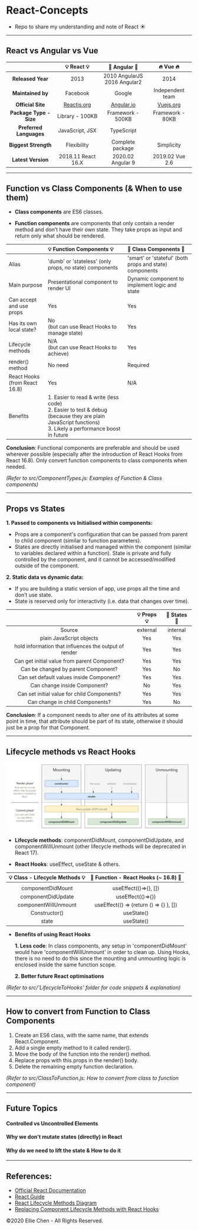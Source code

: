 # React-Concepts

- Repo to share my understanding and note of React :sunny:
  <!-- Try to make it simple & only contain essential message -->
  <!-- Focus on simple comparison tables & conclusions only (not too much description)  -->

---

## React vs Angular vs Vue

|                         |         :bulb: React :bulb:         |     :cactus: Angular :cactus:     |        :fire: Vue :fire:        |
| :---------------------: | :---------------------------------: | :-------------------------------: | :-----------------------------: |
|    **Released Year**    |                2013                 | 2010 AngularJS</br>2016 Angular2  |              2014               |
|    **Maintained by**    |              Facebook               |              Google               |        Independent team         |
|    **Official Site**    | [Reactjs.org](https://reactjs.org/) | [Angular.io](https://angular.io/) | [Vuejs.org](https://vuejs.org/) |
| **Package Type - Size** |           Library - 100KB           |         Framework - 500KB         |        Framework - 80KB         |
| **Preferred Languages** |           JavaScript, JSX           |            TypeScript             |                                 |
|  **Biggest Strength**   |             Flexibility             |         Complete package          |           Simplicity            |
|   **Latest Version**    |         2018.11 React 16.X          |         2020.02 Angular 9         |         2019.02 Vue 2.6         |

---

## Function vs Class Components (& When to use them)

- **Class components** are ES6 classes.

- **Function components** are components that only contain a render method and don’t have their own state. They take props as input and return only what should be rendered.

|                                     | :bulb: Function Components :bulb:                                                                                                                                      | :cactus: Class Components :cactus:                      |
| :---------------------------------- | :--------------------------------------------------------------------------------------------------------------------------------------------------------------------- | :------------------------------------------------------ |
| Alias                               | 'dumb' or 'stateless' (only props, no state) components                                                                                                                | 'smart' or 'stateful' (both props and state) components |
| Main purpose                        | Presentational component to render UI                                                                                                                                  | Dynamic component to implement logic and state          |
| Can accept and use props            | Yes                                                                                                                                                                    | Yes                                                     |
| Has its own local state?            | No </br>(but can use React Hooks to manage state)                                                                                                                      | Yes                                                     |
| Lifecycle methods                   | N/A </br> (but can use React Hooks to achieve)                                                                                                                         | Yes                                                     |
| render() method                     | No need                                                                                                                                                                | Required                                                |
| React Hooks </br> (from React 16.8) | Yes                                                                                                                                                                    | N/A                                                     |
| Benefits                            | 1. Easier to read & write (less code) </br> 2. Easier to test & debug (because they are plain JavaScript functions)</br> 3. Likely a performance boost in future </br> |

**Conclusion**: Functional components are preferable and should be used wherever possible (especially after the introduction of React Hooks from React 16.8). Only convert function components to class components when needed.

<i>(Refer to src/ComponentTypes.js: Examples of Function & Class components)</i>

---

## Props vs States

**1. Passed to components vs Initialised within components:**

- Props are a component's configuration that can be passed from parent to child component (similar to function parameters).
- States are directly initialised and managed within the component (similar to variables declared within a function). State is private and fully controlled by the component, and it cannot be accessed/modified outside of the component.

**2. Static data vs dynamic data:**

- If you are building a static version of app, use props all the time and don’t use state.
- State is reserved only for interactivity (i.e. data that changes over time).

|                                                       | :bulb: Props :bulb: | :cactus: States :cactus: |
| :---------------------------------------------------: | :-----------------: | :----------------------: |
|                        Source                         |      external       |         internal         |
|               plain JavaScript objects                |         Yes         |           Yes            |
| hold information that influences the output of render |         Yes         |           Yes            |
|     Can get initial value from parent Component?      |         Yes         |           Yes            |
|          Can be changed by parent Component?          |         Yes         |            No            |
|       Can set default values inside Component?        |         Yes         |           Yes            |
|             Can change inside Component?              |         No          |           Yes            |
|      Can set initial value for child Components?      |         Yes         |           Yes            |
|            Can change in child Components?            |         Yes         |            No            |

**Conclusion**: If a component needs to alter one of its attributes at some point in time, that attribute should be part of its state, otherwise it should just be a prop for that Component.

---

## Lifecycle methods vs React Hooks

![Lifecycle](./public/lifecycle.jpg)

- **Lifecycle methods**: componentDidMount, componentDidUpdate, and componentWillUnmount (other lifecycle methods will be deprecated in React 17).

- **React Hooks**: useEffect, useState & others.

| :bulb: Class - Lifecycle Methods :bulb: | :cactus: Function - React Hooks (~ 16.8) :cactus: |
| :-------------------------------------: | :-----------------------------------------------: |
|                                         |                                                   |
|            componentDidMount            |               useEffect(()=>{}, [])               |
|           componentDidUpdate            |                 useEffect(()=>{})                 |
|          componentWillUnmount           |      useEffect(() => {return () => {} }, [])      |
|              Constructor()              |                    useState()                     |
|                  state                  |                    useState()                     |

- **Benefits of using React Hooks**

  **1. Less code**: In class components, any setup in 'componentDidMount' would have 'componentWillUnmount' in order to clean up. Using Hooks, there is no need to do this since the mounting and unmounting logic is enclosed inside the same function scope.

  **2. Better future React optimisations**

<i>(Refer to src/'LifecycleToHooks' folder for code snippets & explanation)</i>

---

## How to convert from Function to Class Components

1. Create an ES6 class, with the same name, that extends React.Component.
2. Add a single empty method to it called render().
3. Move the body of the function into the render() method.
4. Replace props with this.props in the render() body.
5. Delete the remaining empty function declaration.

<i>(Refer to src/ClassToFunction.js: How to convert from class to function component)</i>

---

<!-- --- -->

## Future Topics

#### Controlled vs Uncontrolled Elements

#### Why we don't mutate states (directly) in React

#### Why do we need to lift the state & How to do it

<!-- - Class components, State Management, Passing Props (from parent to child)

0. Passing props

- When React sees an element representing a user-defined component, it passes JSX attributes and children to this component as a single object. We call this object “props”.

```javascript
const App = () => {
  return <Playground name="Mickey Mouse" />;
};
```

```javascript
const Playground = (props) => {
  console.log(props); // {name: "Mickey Mouse"}
  return <h1>The Playground of {props.name}!</h1>;
};
```

1. [child] Value is saved in 'state' of child component

```javascript
// State: In React, components use state to 'remember' things.

class Square extends React.Component {
  constructor(props) {
    super(props);
    this.state = {
      value: null,
    };
  }
```

2. [child] create an event handler (e.g. onClick) & use setState to store the change of value in 'state' of child component

```javascript
class Square extends React.Component {
    // ...
render() {
    return (
      <button
        onClick={() => this.setState({value: 'X'})}
      >
        {this.state.value}
      </button>
    );
  }
```

3. [child -> parent] Lift value from 'state' of child component up to 'props/ this.state' in parent component
4. [parent -> child] pass 'props' from 'parent' component to 'child' component (now the value is saved in props in the 'parent')

```javascript
// Passing props: how information flows in React apps, from parents to children. The parent component can pass the state back down to the children by using props.

class Board extends React.Component {
  constructor(props) {
    super(props);
    this.state = {
      squares: Array(9).fill(null),
    };
  }

  renderSquare(i) {
    return <Square value={this.state.squares[i]} />;
  }
  // ...
```

```javascript
class Square extends React.Component {
//...
      <button >
        {this.props.value}
      </button>
```

5. [parent] Create an event handler 'onClick={() => this.handleClick(i)}' (also create handleClick(i) function)

```javascript
class Board extends React.Component {
    // ...
  handleClick(i) {
    const squares = this.state.squares.slice();
    squares[i] = 'X';
    this.setState({squares: squares});
  }

  renderSquare(i) {
    return (
      <Square
        value={this.state.squares[i]}
        onClick={() => this.handleClick(i)}
      />
      // In React, it’s conventional to use on[Event] names for props which represent events and handle[Event] for the methods which handle the events.
```

6. [parent -> child]: pass 'props/ onClick()' to 'child' component 'onClick={() => this.props.onClick()' (child components are now controlled components. The parent has full control over them.)

```javascript
class Square extends React.Component {
  render() {
    return (
      <button className="square" onClick={() => this.props.onClick()}>
        {this.props.value}
      </button>
    );
  }
}
``` -->

---

## References:

- [Official React Documentation](https://reactjs.org/)
- [React Guide](https://github.com/uberVU/react-guide/blob/master/props-vs-state.md)
- [React Lifecycle Methods Diagram](http://projects.wojtekmaj.pl/react-lifecycle-methods-diagram/)
- [Replacing Component Lifecycle Methods with React Hooks](https://blog.carbonfive.com/2019/10/15/replacing-component-lifecycle-methods-with-react-hooks/)

©2020 Ellie Chen - All Rights Reserved.
